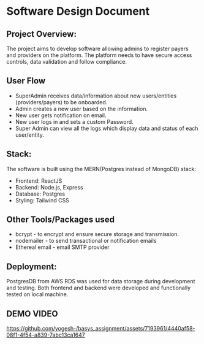 # Software Design Document

## Project Overview:
The project aims to develop software allowing admins to register payers and providers on the platform. The platform needs to have secure access controls, data validation and follow compliance.

## User Flow
- SuperAdmin receives data/information about new users/entities (providers/payers) to be onboarded. 
- Admin creates a new user based on the information.
- New user gets notification on email.
- New user logs in and sets a custom Password.
- Super Admin can view all the logs which display data and status of each user/entity.

## Stack:
The software is built using the MERN(Postgres instead of MongoDB) stack:
-	Frontend: ReactJS
-	Backend: Node.js, Express
-	Database: Postgres
-	Styling: Tailwind CSS

## Other Tools/Packages used
- bcrypt - to encrypt and ensure secure storage and transmission.
- nodemailer - to send transactional or notification emails
- Ethereal email - email SMTP provider


## Deployment:
PostgresDB from AWS RDS was used for data storage during development and testing. Both frontend and backend were developed and functionally tested on local machine.

## DEMO VIDEO
https://github.com/yogesh-/basys_assignment/assets/7193961/4440af58-08f1-4f54-a839-7abc13ca1647




